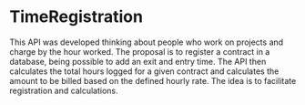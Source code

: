 # TimeRegistration
This API was developed thinking about people who work on projects and charge by the hour worked. The proposal is to register a contract in a database, being possible to add an exit and entry time. The API then calculates the total hours logged for a given contract and calculates the amount to be billed based on the defined hourly rate. The idea is to facilitate registration and calculations.
